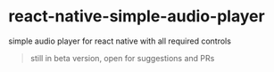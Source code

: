 # react-native-simple-audio-player
simple audio player for react native with all required controls
> still in beta version, open for suggestions and PRs
